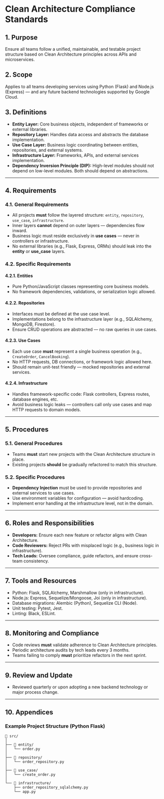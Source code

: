 # Clean Architecture Compliance Standards

## 1. Purpose  
Ensure all teams follow a unified, maintainable, and testable project structure based on Clean Architecture principles across APIs and microservices.

## 2. Scope  
Applies to all teams developing services using Python (Flask) and Node.js (Express) — and any future backend technologies supported by Google Cloud.  

## 3. Definitions  
- **Entity Layer:** Core business objects, independent of frameworks or external libraries.  
- **Repository Layer:** Handles data access and abstracts the database implementation.  
- **Use Case Layer:** Business logic coordinating between entities, repositories, and external systems.  
- **Infrastructure Layer:** Frameworks, APIs, and external services implementation.  
- **Dependency Inversion Principle (DIP):** High-level modules should not depend on low-level modules. Both should depend on abstractions.

---

## 4. Requirements  

### 4.1. General Requirements  
- All projects **must** follow the layered structure: `entity`, `repository`, `use_case`, `infrastructure`.  
- Inner layers **cannot** depend on outer layers — dependencies flow inward.  
- Business logic must reside exclusively in **use cases** — never in controllers or infrastructure.  
- No external libraries (e.g., Flask, Express, ORMs) should leak into the **entity** or **use_case** layers.  

### 4.2. Specific Requirements  

#### 4.2.1. Entities  
- Pure Python/JavaScript classes representing core business models.  
- No framework dependencies, validations, or serialization logic allowed.

#### 4.2.2. Repositories  
- Interfaces must be defined at the use case level.  
- Implementations belong to the infrastructure layer (e.g., SQLAlchemy, MongoDB, Firestore).  
- Ensure CRUD operations are abstracted — no raw queries in use cases.

#### 4.2.3. Use Cases  
- Each use case **must** represent a single business operation (e.g., `CreateOrder`, `CancelBooking`).  
- No HTTP requests, DB connections, or framework logic allowed here.  
- Should remain unit-test friendly — mocked repositories and external services.

#### 4.2.4. Infrastructure  
- Handles framework-specific code: Flask controllers, Express routes, database engines, etc.  
- Avoid business logic leaks — controllers call only use cases and map HTTP requests to domain models.  

---

## 5. Procedures  

### 5.1. General Procedures  
- Teams **must** start new projects with the Clean Architecture structure in place.  
- Existing projects **should** be gradually refactored to match this structure.

### 5.2. Specific Procedures  
- **Dependency Injection** must be used to provide repositories and external services to use cases.  
- Use environment variables for configuration — avoid hardcoding.  
- Implement error handling at the infrastructure level, not in the domain.  

---

## 6. Roles and Responsibilities  

- **Developers:** Ensure each new feature or refactor aligns with Clean Architecture.  
- **Code Reviewers:** Reject PRs with misplaced logic (e.g., business logic in infrastructure).  
- **Tech Leads:** Oversee compliance, guide refactors, and ensure cross-team consistency.

---

## 7. Tools and Resources  

- Python: Flask, SQLAlchemy, Marshmallow (only in infrastructure).  
- Node.js: Express, Sequelize/Mongoose, Joi (only in infrastructure).  
- Database migrations: Alembic (Python), Sequelize CLI (Node).  
- Unit testing: Pytest, Jest.  
- Linting: Black, ESLint.  

---

## 8. Monitoring and Compliance  

- Code reviews **must** validate adherence to Clean Architecture principles.  
- Periodic architecture audits by tech leads every 3 months.  
- Teams failing to comply **must** prioritize refactors in the next sprint.  

---

## 9. Review and Update  

- Reviewed quarterly or upon adopting a new backend technology or major process change.

---

## 10. Appendices  

### Example Project Structure (Python Flask)
```plaintext
📁 src/
│
├── 📁 entity/
│   └── order.py
│
├── 📁 repository/
│   └── order_repository.py
│
├── 📁 use_case/
│   └── create_order.py
│
└── 📁 infrastructure/
    ├── order_repository_sqlalchemy.py
    └── app.py
